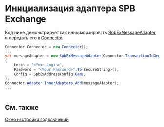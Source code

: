 # Инициализация адаптера SPB Exchange

Код ниже демонстрирует как инициализировать [SpbExMessageAdapter](xref:StockSharp.SpbEx.SpbExMessageAdapter) и передать его в [Connector](xref:StockSharp.Algo.Connector).

```cs
Connector Connector = new Connector();				
...				
var messageAdapter = new SpbExMessageAdapter(Connector.TransactionIdGenerator)
{
    Login = "<Your Login>",
    Password = "<Your Password>".To<SecureString>(),
    Config = SpbExAddressConfig.Game,
};
Connector.Adapter.InnerAdapters.Add(messageAdapter);
...	
							
```

## См. также

[Окно настройки подключений](API_UI_ConnectorWindow.md)
